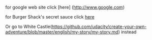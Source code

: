 for google web site click [here] (http://www.google.com)

for Burger Shack's secret sauce click [here](https://www.youtube.com/watch?v=Pi_iiPppFlc)

Or go to White Castle(https://github.com/udacity/create-your-own-adventure/blob/master/english/my-story/my-story.md) instead
